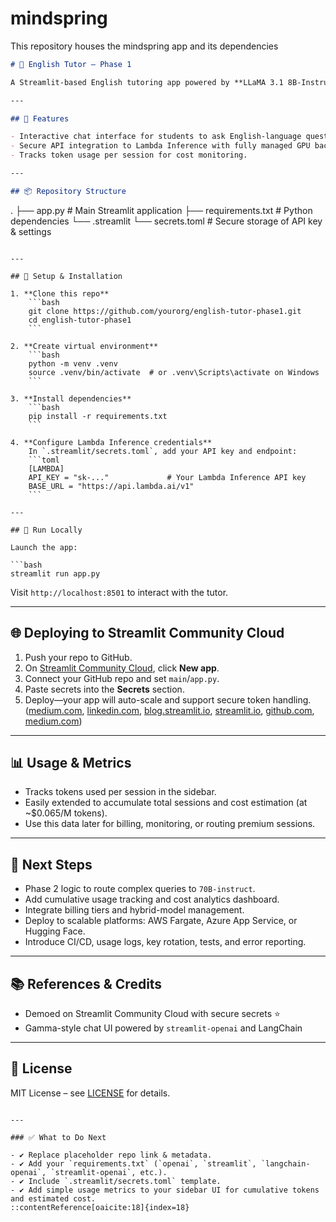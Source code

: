 # mindspring
This repository houses the mindspring app and its dependencies

```markdown
# 📝 English Tutor – Phase 1

A Streamlit-based English tutoring app powered by **LLaMA 3.1 8B-Instruct**, running serverlessly on **Lambda Inference API**.

---

## 🚀 Features

- Interactive chat interface for students to ask English-language questions.
- Secure API integration to Lambda Inference with fully managed GPU backend.
- Tracks token usage per session for cost monitoring.

---

## 📦 Repository Structure

```

.
├── app.py                  # Main Streamlit application
├── requirements.txt       # Python dependencies
└── .streamlit
└── secrets.toml       # Secure storage of API key & settings

````

---

## 🧩 Setup & Installation

1. **Clone this repo**  
    ```bash
    git clone https://github.com/yourorg/english-tutor-phase1.git
    cd english-tutor-phase1
    ```

2. **Create virtual environment**  
    ```bash
    python -m venv .venv
    source .venv/bin/activate  # or .venv\Scripts\activate on Windows
    ```

3. **Install dependencies**  
    ```bash
    pip install -r requirements.txt
    ```

4. **Configure Lambda Inference credentials**  
    In `.streamlit/secrets.toml`, add your API key and endpoint:
    ```toml
    [LAMBDA]
    API_KEY = "sk-..."             # Your Lambda Inference API key
    BASE_URL = "https://api.lambda.ai/v1"
    ```

---

## 🔧 Run Locally

Launch the app:

```bash
streamlit run app.py
````

Visit `http://localhost:8501` to interact with the tutor.

---

## 🌐 Deploying to Streamlit Community Cloud

1. Push your repo to GitHub.
2. On [Streamlit Community Cloud](https://streamlit.io/cloud), click **New app**.
3. Connect your GitHub repo and set `main`/`app.py`.
4. Paste secrets into the **Secrets** section.
5. Deploy—your app will auto-scale and support secure token handling. ([medium.com][1], [linkedin.com][2], [blog.streamlit.io][3], [streamlit.io][4], [github.com][5], [medium.com][6])

---

## 📊 Usage & Metrics

* Tracks tokens used per session in the sidebar.
* Easily extended to accumulate total sessions and cost estimation (at \~\$0.065/M tokens).
* Use this data later for billing, monitoring, or routing premium sessions.

---

## 🔮 Next Steps

* Phase 2 logic to route complex queries to `70B-instruct`.
* Add cumulative usage tracking and cost analytics dashboard.
* Integrate billing tiers and hybrid-model management.
* Deploy to scalable platforms: AWS Fargate, Azure App Service, or Hugging Face.
* Introduce CI/CD, usage logs, key rotation, tests, and error reporting.

---

## 📚 References & Credits

* Demoed on Streamlit Community Cloud with secure secrets ⭐&#x20;
* Gamma-style chat UI powered by `streamlit-openai` and LangChain

---

## 📄 License

MIT License – see [LICENSE](./LICENSE) for details.

```

---

### ✅ What to Do Next

- ✔️ Replace placeholder repo link & metadata.
- ✔️ Add your `requirements.txt` (`openai`, `streamlit`, `langchain-openai`, `streamlit-openai`, etc.).
- ✔️ Include `.streamlit/secrets.toml` template.
- ✔️ Add simple usage metrics to your sidebar UI for cumulative tokens and estimated cost.
::contentReference[oaicite:18]{index=18}
```

[1]: https://medium.com/%40avra42/automate-github-readme-md-file-to-streamlit-web-app-348eead2eff8?utm_source=chatgpt.com "Automate GitHub Readme.md file to Streamlit web App - Medium"
[2]: https://www.linkedin.com/pulse/interacting-metas-latest-llama-32-llms-locally-using-ollama-stafford-fhduc?utm_source=chatgpt.com "Local Inference with Meta's Latest Llama 3.2 LLMs Using Ollama ..."
[3]: https://blog.streamlit.io/how-to-build-an-llm-powered-chatbot-with-streamlit/?utm_source=chatgpt.com "How to build an LLM-powered ChatBot with Streamlit"
[4]: https://streamlit.io/generative-ai?utm_source=chatgpt.com "Build powerful generative AI apps - Streamlit"
[5]: https://github.com/phospho-app/template-chatbot-streamlit-openai?utm_source=chatgpt.com "phospho-app/template-chatbot-streamlit-openai - GitHub"
[6]: https://medium.com/%40daydreamersjp/implementing-locally-hosted-llama2-chat-ui-using-streamlit-53b181651b4e?utm_source=chatgpt.com "Implementing Locally-Hosted Llama2 Chat UI Using Streamlit"
